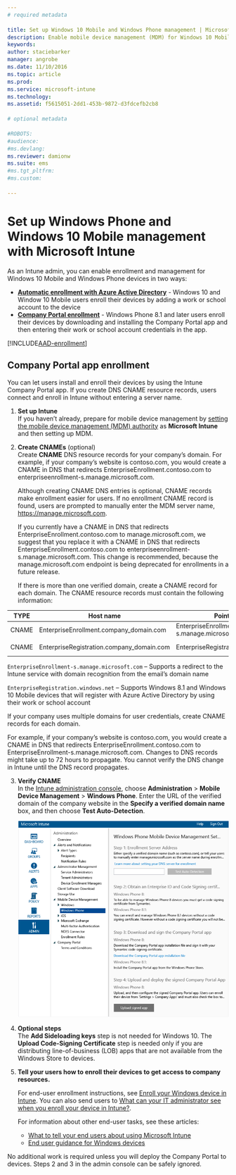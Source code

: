 ```yaml
---
# required metadata

title: Set up Windows 10 Mobile and Windows Phone management | Microsoft Docs
description: Enable mobile device management (MDM) for Windows 10 Mobile or Windows Phone devices with Microsoft Intune.
keywords:
author: staciebarker
manager: angrobe
ms.date: 11/10/2016
ms.topic: article
ms.prod:
ms.service: microsoft-intune
ms.technology:
ms.assetid: f5615051-2dd1-453b-9872-d3fdcefb2cb8

# optional metadata

#ROBOTS:
#audience:
#ms.devlang:
ms.reviewer: damionw
ms.suite: ems
#ms.tgt_pltfrm:
#ms.custom:

---
```



# Set up Windows Phone and Windows 10 Mobile management with Microsoft Intune

As an Intune admin, you can enable enrollment and management for Windows 10 Mobile and Windows Phone devices in two ways:

- **[Automatic enrollment with Azure Active Directory](#azure-active-directory-enrollment)** -  Windows 10 and Window 10 Mobile users enroll their devices by adding a work or school account to the device
- **[Company Portal enrollment](#company-portal-app-enrollment)** - Windows Phone 8.1 and later users enroll their devices by downloading and installing the Company Portal app and then entering their work or school account credentials in the app.


[!INCLUDE[AAD-enrollment](../includes/win10-automatic-enrollment-aad.md)]

## Company Portal app enrollment
You can let users install and enroll their devices by using the Intune Company Portal app. If you create DNS CNAME resource records, users connect and enroll in Intune without entering a server name.

1.  **Set up Intune**<br>If you haven’t already, prepare for mobile device management by  [setting the mobile device management (MDM) authority](prerequisites-for-enrollment.md#step-2-set-mdm-authority) as **Microsoft Intune** and then setting up MDM.

2.  **Create CNAMEs** (optional)<br>Create **CNAME** DNS resource records for your company’s domain. For example, if your company’s website is contoso.com, you would create a CNAME in DNS that redirects EnterpriseEnrollment.contoso.com to enterpriseenrollment-s.manage.microsoft.com.

	Although creating CNAME DNS entries is optional, CNAME records make enrollment easier for users. If no enrollment CNAME record is found, users are prompted to manually enter the MDM server name, https://manage.microsoft.com.

	If you currently have a CNAME in DNS that redirects EnterpriseEnrollment.contoso.com to manage.microsoft.com, we suggest that you replace it with a CNAME in DNS that redirects EnterpriseEnrollment.contoso.com to enterpriseenrollment-s.manage.microsoft.com. This change is recommended, because the manage.microsoft.com endpoint is being deprecated for enrollments in a future release.

	If there is more than one verified domain, create a CNAME record for each domain. The CNAME resource records must contain the following information:

  |TYPE|Host name|Points to|TTL|
  |--------|-------------|-------------|-------|
  |CNAME|EnterpriseEnrollment.company_domain.com|EnterpriseEnrollment-s.manage.microsoft.com |1 Hour|
  |CNAME|EnterpriseRegistration.company_domain.com|EnterpriseRegistration.windows.net|1 Hour|

  `EnterpriseEnrollment-s.manage.microsoft.com` – Supports a redirect to the Intune service with domain recognition from the email’s domain name

  `EnterpriseRegistration.windows.net` – Supports Windows 8.1 and Windows 10 Mobile devices that will register with Azure Active Directory by using their work or school account

  If your company uses multiple domains for user credentials, create CNAME records for each domain.

  For example, if your company’s website is contoso.com, you would create a CNAME in DNS that redirects EnterpriseEnrollment.contoso.com to EnterpriseEnrollment-s.manage.microsoft.com. Changes to DNS records might take up to 72 hours to propagate. You cannot verify the DNS change in Intune until the DNS record propagates.

3.  **Verify CNAME**<br>In the [Intune administration console](http://manage.microsoft.com), choose **Administration** &gt; **Mobile Device Management** &gt; **Windows Phone**. Enter the URL of the verified domain of the company website in the **Specify a verified domain name** box, and then choose **Test Auto-Detection**.

    ![Set up mobile device management for Windows dialog box](../media/windows-phone-enrollment.png)

4.  **Optional steps**<br>The **Add Sideloading keys** step is not needed for Windows 10. The **Upload Code-Signing Certificate** step is needed only if you are distributing line-of-business (LOB) apps that are not available from the Windows Store to devices.

5.  **Tell your users how to enroll their devices to get access to company resources.**

	For end-user enrollment instructions, see [Enroll your Windows device in Intune](../enduser/enroll-your-device-in-intune-windows.md). You can also send users to [What can your IT administrator see when you enroll your device in Intune?](../enduser/what-can-your-it-administrator-see-when-you-enroll-your-device-in-intune-windows.md).

	For information about other end-user tasks, see these articles:
    - [What to tell your end users about using Microsoft Intune](what-to-tell-your-end-users-about-using-microsoft-intune.md)
    - [End user guidance for Windows devices](../enduser/using-your-windows-device-with-intune.md)

No additional work is required unless you will deploy the Company Portal to devices.  Steps 2 and 3 in the admin console can be safely ignored.
